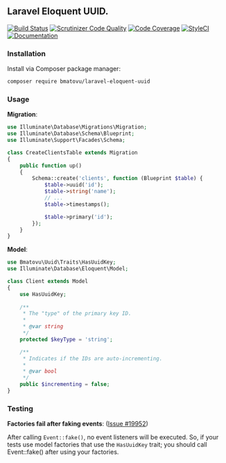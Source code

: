 ## Laravel Eloquent UUID.

[![Build Status](https://travis-ci.org/mtvbrianking/laravel-eloquent-uuid.svg?branch=master)](https://travis-ci.org/mtvbrianking/laravel-eloquent-uuid)
[![Scrutinizer Code Quality](https://scrutinizer-ci.com/g/mtvbrianking/laravel-eloquent-uuid/badges/quality-score.png?b=master)](https://scrutinizer-ci.com/g/mtvbrianking/laravel-eloquent-uuid/?branch=master)
[![Code Coverage](https://scrutinizer-ci.com/g/mtvbrianking/laravel-eloquent-uuid/badges/coverage.png?b=master)](https://scrutinizer-ci.com/g/mtvbrianking/laravel-eloquent-uuid/?branch=master)
[![StyleCI](https://github.styleci.io/repos/230607368/shield?branch=master)](https://github.styleci.io/repos/230607368)
[![Documentation](https://img.shields.io/badge/Documentation-Blue)](https://mtvbrianking.github.io/laravel-eloquent-uuid)

### Installation

Install via Composer package manager:

```bash
composer require bmatovu/laravel-eloquent-uuid
```

### Usage

**Migration**:

```php
use Illuminate\Database\Migrations\Migration;
use Illuminate\Database\Schema\Blueprint;
use Illuminate\Support\Facades\Schema;

class CreateClientsTable extends Migration
{
    public function up()
    {
        Schema::create('clients', function (Blueprint $table) {
            $table->uuid('id');
            $table->string('name');
            // ...
            $table->timestamps();

            $table->primary('id');
        });
    }
}
```

**Model**:

```php
use Bmatovu\Uuid\Traits\HasUuidKey;
use Illuminate\Database\Eloquent\Model;

class Client extends Model
{
    use HasUuidKey;
    
    /**
     * The "type" of the primary key ID.
     *
     * @var string
     */
    protected $keyType = 'string';

    /**
     * Indicates if the IDs are auto-incrementing.
     *
     * @var bool
     */
    public $incrementing = false;
}
```

### Testing

**Factories fail after faking events**: ([Issue #19952](https://github.com/laravel/framework/issues/19952))

After calling `Event::fake()`, no event listeners will be executed. So, if your tests use model factories that use the `HasUuidKey` trait; you should call Event::fake() after using your factories.
